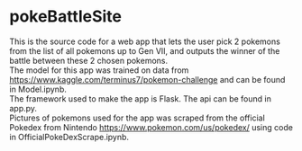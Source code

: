 # pokeBattleSite

This is the source code for a web app that lets the user pick 2 pokemons from the list of all pokemons up to Gen VII, and outputs the winner of the battle between these 2 chosen pokemons.<br/>
The model for this app was trained on data from https://www.kaggle.com/terminus7/pokemon-challenge and can be found in Model.ipynb. <br/>
The framework used to make the app is Flask. The api can be found in app.py. <br/>
Pictures of pokemons used for the app was scraped from the official Pokedex from Nintendo https://www.pokemon.com/us/pokedex/ using code in OfficialPokeDexScrape.ipynb.
